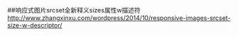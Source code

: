 ##响应式图片srcset全新释义sizes属性w描述符
http://www.zhangxinxu.com/wordpress/2014/10/responsive-images-srcset-size-w-descriptor/
